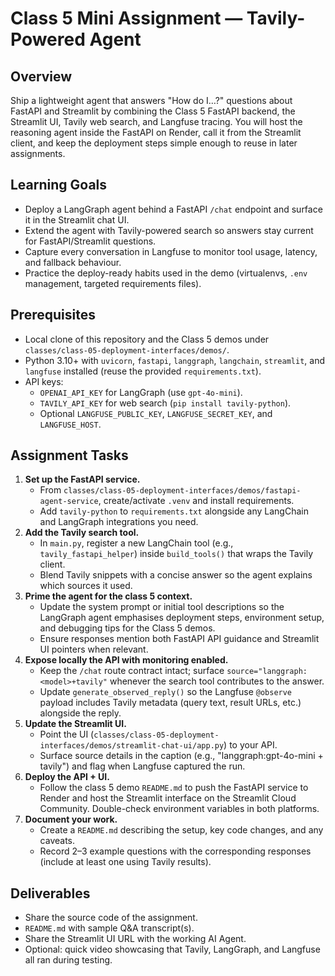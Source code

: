 # Class 5 Mini Assignment — Tavily-Powered Agent

## Overview

Ship a lightweight agent that answers "How do I…?" questions about FastAPI and Streamlit by combining the Class 5 FastAPI backend, the Streamlit UI, Tavily web search, and Langfuse tracing. You will host the reasoning agent inside the FastAPI on Render, call it from the Streamlit client, and keep the deployment steps simple enough to reuse in later assignments.

## Learning Goals

- Deploy a LangGraph agent behind a FastAPI `/chat` endpoint and surface it in the Streamlit chat UI.
- Extend the agent with Tavily-powered search so answers stay current for FastAPI/Streamlit questions.
- Capture every conversation in Langfuse to monitor tool usage, latency, and fallback behaviour.
- Practice the deploy-ready habits used in the demo (virtualenvs, `.env` management, targeted requirements files).

## Prerequisites

- Local clone of this repository and the Class 5 demos under `classes/class-05-deployment-interfaces/demos/`.
- Python 3.10+ with `uvicorn`, `fastapi`, `langgraph`, `langchain`, `streamlit`, and `langfuse` installed (reuse the provided `requirements.txt`).
- API keys:
  - `OPENAI_API_KEY` for LangGraph (use `gpt-4o-mini`).
  - `TAVILY_API_KEY` for web search (`pip install tavily-python`).
  - Optional `LANGFUSE_PUBLIC_KEY`, `LANGFUSE_SECRET_KEY`, and `LANGFUSE_HOST`.

## Assignment Tasks

1. **Set up the FastAPI service.**
   - From `classes/class-05-deployment-interfaces/demos/fastapi-agent-service`, create/activate `.venv` and install requirements.
   - Add `tavily-python` to `requirements.txt` alongside any LangChain and LangGraph integrations you need.
2. **Add the Tavily search tool.**
   - In `main.py`, register a new LangChain tool (e.g., `tavily_fastapi_helper`) inside `build_tools()` that wraps the Tavily client.
   - Blend Tavily snippets with a concise answer so the agent explains which sources it used.
3. **Prime the agent for the class 5 context.**
   - Update the system prompt or initial tool descriptions so the LangGraph agent emphasises deployment steps, environment setup, and debugging tips for the Class 5 demos.
   - Ensure responses mention both FastAPI API guidance and Streamlit UI pointers when relevant.
4. **Expose locally the API with monitoring enabled.**
   - Keep the `/chat` route contract intact; surface `source="langgraph:<model>+tavily"` whenever the search tool contributes to the answer.
   - Update `generate_observed_reply()` so the Langfuse `@observe` payload includes Tavily metadata (query text, result URLs, etc.) alongside the reply.
5. **Update the Streamlit UI.**
   - Point the UI (`classes/class-05-deployment-interfaces/demos/streamlit-chat-ui/app.py`) to your API.
   - Surface source details in the caption (e.g., "langgraph:gpt-4o-mini + tavily") and flag when Langfuse captured the run.
6. **Deploy the API + UI.**
   - Follow the class 5 demo `README.md` to push the FastAPI service to Render and host the Streamlit interface on the Streamlit Cloud Community. Double-check environment variables in both platforms.
7. **Document your work.**
   - Create a `README.md` describing the setup, key code changes, and any caveats.
   - Record 2–3 example questions with the corresponding responses (include at least one using Tavily results).

## Deliverables

- Share the source code of the assignment.
- `README.md` with sample Q&A transcript(s).
- Share the Streamlit UI URL with the working AI Agent.
- Optional: quick video showcasing that Tavily, LangGraph, and Langfuse all ran during testing.